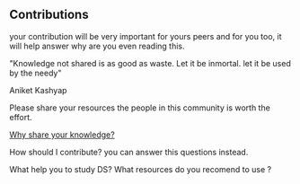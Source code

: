 
## Contributions

your contribution will be very important for yours peers and for you too, it will help answer why are you even reading this.

"Knowledge not shared is as good as waste. Let it be inmortal. let it be used by the needy"

Aniket Kashyap

Please share your resources the people in this community is worth the effort.

[Why share your knowledge?](https://www.linkedin.com/pulse/why-share-your-knowledge-stan-garfield)


How should I contribute?
you can answer this questions instead.

What help you to study DS?
What resources do you recomend to use ?


